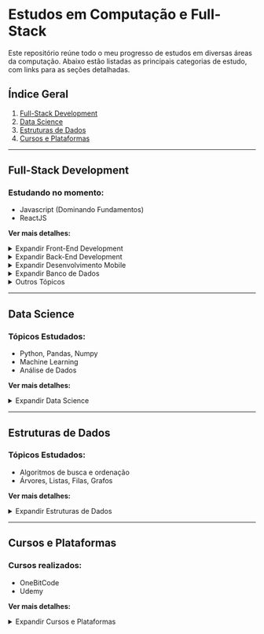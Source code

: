 # Estudos em Computação e Full-Stack

Este repositório reúne todo o meu progresso de estudos em diversas áreas da computação. Abaixo estão listadas as principais categorias de estudo, com links para as seções detalhadas.

## Índice Geral
1. [Full-Stack Development](#full-stack-development)
2. [Data Science](#data-science)
3. [Estruturas de Dados](#estruturas-de-dados)
4. [Cursos e Plataformas](#cursos-e-plataformas)

---

## Full-Stack Development
### Estudando no momento:
- Javascript (Dominando Fundamentos)
- ReactJS

**Ver mais detalhes:**

<details>
<summary>Expandir Front-End Development</summary>

### Front-End
#### Linguagens:
- [x] HTML
- [x] CSS
  - [x] Bootstrap
  - [ ] Tailwind
  - [ ] Sass/SCSS
  - [ ] Bulma
- [x] Javascript
- [x] Typescript

#### Frameworks e Bibliotecas:
- [x] React
  - [x] Redux
  - [ ] Next (Atualmente)
  - [ ] Remix
- [ ] Vue
  - [ ] Nuxt
- [ ] Angular
  - [ ] Universal

</details>

<details>
<summary>Expandir Back-End Development</summary>

### Back-End
#### Linguagens:
- [x] Node.js
  - [x] Express
  - [ ] NestJS
- [ ] Python
  - [ ] Flask
  - [ ] Django
- [ ] Java
  - [ ] Spring Boot
- [ ] PHP
  - [ ] Laravel
- [ ] C#
  - [ ] ASP.NET Core
  
</details>

<details>
<summary>Expandir Desenvolvimento Mobile</summary>

### Desenvolvimento Mobile
- [ ] Flutter
- [ ] React Native

</details>

<details>
<summary>Expandir Banco de Dados</summary>

### Banco de Dados
#### SQL:
- [x] MySQL
- [ ] PostgreSQL
- [ ] SQLite
- [x] Microsoft SQL Server

#### NoSQL:
- [x] MongoDB
- [x] Redis
- [x] Neo4j

</details>
<details>
<summary>Outros Tópicos</summary>

<details>
<summary>Expandir Testes e QA</summary>

### Testes e QA
#### Tipos de Testes:
- [ ] Teste Unitário
- [ ] Teste de Integração
- [ ] Teste Funcional
- [ ] Teste de Aceitação

#### Ferramentas:
- [ ] Jest
- [ ] Mocha
- [ ] Chai
- [ ] Cypress
- [ ] Selenium

</details>

<details>
<summary>Expandir Tecnologias de Nuvem e Contêineres</summary>

### Nuvem e Contêineres
#### Provedores de Nuvem:
- [ ] AWS (Amazon Web Services)
- [ ] Google Cloud Platform (GCP)
- [ ] Microsoft Azure

#### Tecnologias de Contêineres:
- [ ] Docker
- [ ] Kubernetes
- [ ] OpenShift

#### Outras Tecnologias:
- [ ] Terraform
- [ ] Ansible
- [ ] Serverless Framework

</details>

<details>
<summary>Expandir Arquitetura e Design de Software</summary>

### Arquitetura e Design de Software
- [x] Padrões de Projeto (MVC)
- [ ] Microserviços
- [x] RESTful APIs

</details>

<details>
<summary>Expandir DevOps</summary>

### DevOps
- [ ] CI/CD (Jenkins, GitHub Actions)
- [ ] Monitoramento e Logging (Prometheus, Grafana)

</details>

<details>
<summary>Expandir Segurança</summary>

### Segurança
- [ ] Autenticação e Autorização (JWT, OAuth2)
- [ ] Práticas de Segurança em Aplicações Web (XSS, CSRF, SQL Injection)

</details>

</details>

---

## Data Science
### Tópicos Estudados:
- Python, Pandas, Numpy
- Machine Learning
- Análise de Dados

**Ver mais detalhes:**
<details>
<summary>Expandir Data Science</summary>

#### Python para Data Science:
- [x] Python Básico
- [x] Pandas
- [ ] Machine Learning (em andamento)

#### Ferramentas:
- [x] Jupyter Notebook
- [x] Análise de Dados com Pandas
</details>

---

## Estruturas de Dados
### Tópicos Estudados:
- Algoritmos de busca e ordenação
- Árvores, Listas, Filas, Grafos

**Ver mais detalhes:**
<details>
<summary>Expandir Estruturas de Dados</summary>

#### Estruturas Básicas:
- [x] Listas
- [x] Pilhas e Filas

#### Estruturas Avançadas:
- [ ] Árvores Binárias
- [ ] Grafos
</details>

---

## Cursos e Plataformas
### Cursos realizados:
- OneBitCode
- Udemy

**Ver mais detalhes:**
<details>
<summary>Expandir Cursos e Plataformas</summary>

#### OneBitCode:
- [x] Módulo 1: HTML, CSS
- [ ] Módulo 2: Javascript, NodeJS

#### Udemy:
- [x] Curso de React
- [ ] Curso de Vue.js
</details>
